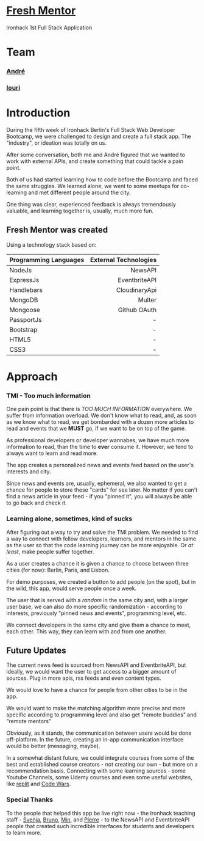 # [Fresh Mentor](https://fresh-mentor.herokuapp.com)

Ironhack 1st Full Stack Application

# Team

### [André](https://github.com/itstheandre)

### [Iouri](https://github.com/iourisorokine)

# Introduction

During the fifth week of Ironhack Berlin's Full Stack Web Developer Bootcamp, we were challenged to design and create a full stack app. The "industry", or ideation was totally on us.

After some conversation, both me and André figured that we wanted to work with external APIs, and create something that could tackle a pain point.

Both of us had started learning how to code before the Bootcamp and faced the same struggles. We learned alone, we went to some meetups for co-learning and met different people around the city.

One thing was clear, experienced feedback is always tremendously valuable, and learning together is, usually, much more fun.

## Fresh Mentor was created

Using a technology stack based on:

| Programming Languages | External Technologies |
| --------------------- | --------------------: |
| NodeJs                |               NewsAPI |
| ExpressJs             |         EventbriteAPI |
| Handlebars            |         CloudinaryApi |
| MongoDB               |                Multer |
| Mongoose              |          Github OAuth |
| PassportJs            |                     - |
| Bootstrap             |                     - |
| HTML5                 |                     - |
| CSS3                  |                     - |

# Approach

### TMI - Too much information

One pain point is that there is _TOO MUCH INFORMATION_ everywhere. We suffer from information overload. We don't know what to read, and, as soon as we know what to read, we get bombarded with a dozen more articles to read and events that we **MUST** go, if we want to be on top of the game.

As professional developers or developer wannabes, we have much more information to read, than the time to **ever** consume it. However, we tend to always want to learn and read more.

The app creates a personalized news and events feed based on the user's interests and city.

Since news and events are, usually, ephemeral, we also wanted to get a chance for people to store these "cards" for see later. No matter if you can't find a news article in your feed - if you "pinned it", you will always be able to go back and check it.

### Learning alone, sometimes, kind of sucks

After figuring out a way to try and solve the TMI problem. We needed to find a way to connect with fellow developers, learners, and mentors in the same as the user so that the code learning journey can be more enjoyable. Or _at least_, make people suffer together.

As a user creates a chance it is given a chance to choose between three cities (for now): Berlin, Paris, and Lisbon.

For demo purposes, we created a button to add people (on the spot), but in the wild, this app, would serve people once a week.

The user that is served with a _random_ in the same city and, with a larger user base, we can also do more specific randomization - according to interests, previously "pinned news and events", programming level, etc.

We connect developers in the same city and give them a chance to meet, each other. This way, they can learn with and from one another.

## Future Updates

The current news feed is sourced from NewsAPI and EventbriteAPI, but ideally, we would want the user to get access to a bigger amount of sources. Plug in more apis, rss feeds and even content types.

We would love to have a chance for people from other cities to be in the app.

We would want to make the matching algorithm more precise and more specific according to programming level and also get "remote buddies" and "remote mentors"

Obviously, as it stands, the communication between users would be done off-platform. In the future, creating an in-app communication interface would be better (messaging, maybe).

In a somewhat distant future, we could integrate courses from some of the best and established course creators - not creating our own - but more on a recommendation basis. Connecting with some learning sources - some Youtube Channels, some Udemy courses and even some useful websites, like [replit](repl.it) and [Code Wars](https://codewars.com).

### Special Thanks

To the people that helped this app be live right now - the Ironhack teaching staff - [Svenja](https://github.com/Svemakawe), [Bruno](https://github.com/brudolce), [Min](https://github.com/angminsheng), and [Pierre](https://github.com/pierreportal) - to the NewsAPI and EventbriteAPI people that created such incredible interfaces for students and developers to learn more.
